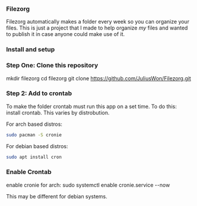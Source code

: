 ### Filezorg
Filezorg automatically makes a folder every week so you can organize your files. This is just a project that I made to help organize *my* files and wanted to publish it in case anyone could make use of it.

### Install and setup
### Step One: Clone this repository
mkdir filezorg
cd filezorg
git clone https://github.com/JuliusWon/Filezorg.git

### Step 2: Add to crontab
To make the folder crontab must run this app on a set time. To do this:
install crontab. This varies by distrobution.

For arch based distros:
```bash
sudo pacman -S cronie
```
For debian based distros:
```bash
sudo apt install cron
```
### Enable Crontab

enable cronie for arch:
sudo systemctl enable cronie.service --now

This may be different for debian systems.


